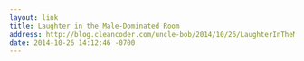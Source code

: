 ```yaml
---
layout: link
title: Laughter in the Male-Dominated Room
address: http://blog.cleancoder.com/uncle-bob/2014/10/26/LaughterInTheMaleDominatedRoom.html
date: 2014-10-26 14:12:46 -0700
---
```

